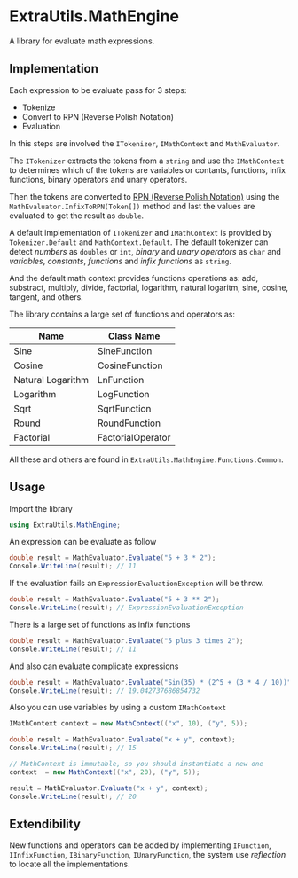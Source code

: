 # ExtraUtils.MathEngine

A library for evaluate math expressions.

## Implementation

Each expression to be evaluate pass for 3 steps:
- Tokenize
- Convert to RPN (Reverse Polish Notation)
- Evaluation

In this steps are involved the ``ITokenizer``, ``IMathContext`` and ``MathEvaluator``.

The ``ITokenizer`` extracts the tokens from a ``string`` and use the
``IMathContext`` to determines which of the tokens are variables or contants,
functions, infix functions, binary operators and unary operators.

Then the tokens are converted to [RPN (Reverse Polish Notation)](https://en.wikipedia.org/wiki/Reverse_Polish_notation)
using the ``MathEvaluator.InfixToRPN(Token[])`` method and last
the values are evaluated to get the result as ``double``.

A default implementation of ``ITokenizer`` and ``IMathContext``
is provided by ``Tokenizer.Default`` and ``MathContext.Default``.
The default tokenizer can detect *numbers* as ``doubles`` or ``int``,
*binary* and *unary operators* as ``char`` and *variables*, *constants*, *functions* and *infix functions*
as ``string``.

And the default math context provides functions operations as: add, substract,
multiply, divide, factorial, logarithm, natural logaritm, sine, cosine, tangent, and others.

The library contains a large set of functions and operators as:

| Name | Class Name |
| ---- | -------------------------- |
| Sine | SineFunction               |
| Cosine | CosineFunction           |
| Natural Logarithm  | LnFunction   |
| Logarithm | LogFunction           |
| Sqrt  | SqrtFunction              |
| Round | RoundFunction             |
| Factorial | FactorialOperator     |

All these and others are found in ``ExtraUtils.MathEngine.Functions.Common``.

## Usage
Import the library
```csharp
using ExtraUtils.MathEngine;
```

An expression can be evaluate as follow
```csharp
double result = MathEvaluator.Evaluate("5 + 3 * 2");
Console.WriteLine(result); // 11
```

If the evaluation fails an ``ExpressionEvaluationException`` will
be throw.

```csharp
double result = MathEvaluator.Evaluate("5 + 3 ** 2");
Console.WriteLine(result); // ExpressionEvaluationException
```

There is a large set of functions as infix functions
```csharp
double result = MathEvaluator.Evaluate("5 plus 3 times 2");
Console.WriteLine(result); // 11
```

And also can evaluate complicate expressions
```csharp
double result = MathEvaluator.Evaluate("Sin(35) * (2^5 + (3 * 4 / 10))");
Console.WriteLine(result); // 19.042737686854732
```

Also you can use variables by using a custom ``IMathContext``
```csharp
IMathContext context = new MathContext(("x", 10), ("y", 5));

double result = MathEvaluator.Evaluate("x + y", context);
Console.WriteLine(result); // 15

// MathContext is immutable, so you should instantiate a new one
context  = new MathContext(("x", 20), ("y", 5));

result = MathEvaluator.Evaluate("x + y", context);
Console.WriteLine(result); // 20
```

## Extendibility

New functions and operators can be added by implementing
``IFunction``, ``IInfixFunction``, ``IBinaryFunction``, ``IUnaryFunction``,
the system use *reflection* to locate all the implementations.
